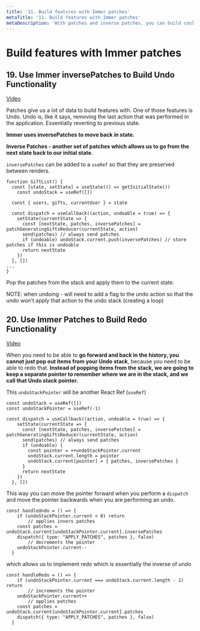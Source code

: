 ```yaml
---
title: '11. Build features with Immer patches'
metaTitle: '11. Build features with Immer patches'
metaDescription: 'With patches and inverse patches, you can build cool functionality like undo and redo'
---
```


# Build features with Immer patches

## 19. Use Immer inversePatches to Build Undo Functionality

[Video](https://egghead.io/lessons/react-use-immer-inversepatches-to-build-undo-functionality)

Patches give us a lot of data to build features with. One of those features is Undo. Undo is, like it says, removing the last action that was performed in the application. Essentially reverting to previous state.

**Immer uses inversePatches to move back in state.**

**Inverse Patches - another set of patches which allows us to go from the next state back to our initial state.**

`inversePatches` can be added to a `useRef` so that they are preserved between renders.

    function GiftList() {
      const [state, setState] = useState(() => getInitialState())
    	const undoStack = useRef([])

      const { users, gifts, currentUser } = state

      const dispatch = useCallback((action, undoable = true) => {
        setState(currentState => {
          const [nextState, patches, inversePatches] = patchGeneratingGiftsReducer(currentState, action)
          send(patches) // always send patches
          if (undoable) undoStack.current.push(inversePatches) // store patches if this is undoable
          return nextState
        })
      }, [])
    ...
    }

Pop the patches from the stack and apply them to the current state.

NOTE: when undoing - will need to add a flag to the undo action so that the undo won't apply that action to the undo stack (creating a loop)

## 20. Use Immer Patches to Build Redo Functionality
[Video](https://egghead.io/lessons/react-use-immer-patches-to-build-redo-functionality)

When you need to be able to **go forward and back in the history, you cannot just pop out items from your Undo stack**, because you need to be able to redo that. **Instead of popping items from the stack, we are going to keep a separate pointer to remember where we are in the stack, and we call that Undo stack pointer.**

This `undoStackPointer` will be another React Ref (`useRef`)

    const undoStack = useRef([])
    const undoStackPointer = useRef(-1)

    const dispatch = useCallback((action, undoable = true) => {
        setState(currentState => {
          const [nextState, patches, inversePatches] = patchGeneratingGiftsReducer(currentState, action)
          send(patches) // always send patches
          if (undoable) {
            const pointer = ++undoStackPointer.current
            undoStack.current.length = pointer
            undoStack.current[pointer] = { patches, inversePatches }
          }
          return nextState
        })
      }, [])

This way you can move the pointer forward when you perform a `dispatch` and move the pointer backwards when you are performing an undo.

    const handleUndo = () => {
        if (undoStackPointer.current < 0) return
    		// applies invers patches
        const patches = undoStack.current[undoStackPointer.current].inversePatches
        dispatch({ type: "APPLY_PATCHES", patches }, false)
    		// decrements the pointer
        undoStackPointer.current--
      }

which allows us to implement redo which is essentially the inverse of undo

    const handleRedo = () => {
        if (undoStackPointer.current === undoStack.current.length - 1) return
    		// increments the pointer
        undoStackPointer.current++
    		// applies patches
        const patches = undoStack.current[undoStackPointer.current].patches
        dispatch({ type: "APPLY_PATCHES", patches }, false)
      }
